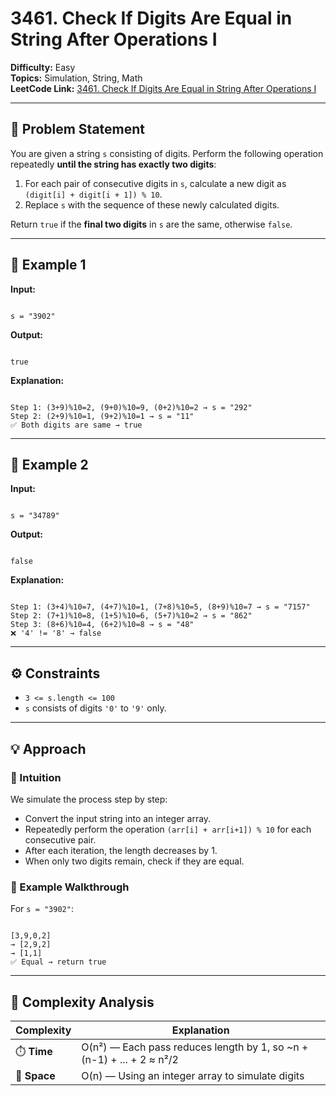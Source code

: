 # 3461. Check If Digits Are Equal in String After Operations I

**Difficulty:** Easy  
**Topics:** Simulation, String, Math  
**LeetCode Link:** [3461. Check If Digits Are Equal in String After Operations I](https://leetcode.com/problems/check-if-digits-are-equal-in-string-after-operations-i/)

---

## 🧩 Problem Statement

You are given a string `s` consisting of digits. Perform the following operation repeatedly **until the string has exactly two digits**:

1. For each pair of consecutive digits in `s`, calculate a new digit as `(digit[i] + digit[i + 1]) % 10`.
2. Replace `s` with the sequence of these newly calculated digits.

Return `true` if the **final two digits** in `s` are the same, otherwise `false`.

---

## 🔹 Example 1

**Input:**

```

s = "3902"

```

**Output:**

```

true

```

**Explanation:**

```

Step 1: (3+9)%10=2, (9+0)%10=9, (0+2)%10=2 → s = "292"
Step 2: (2+9)%10=1, (9+2)%10=1 → s = "11"
✅ Both digits are same → true

```

---

## 🔹 Example 2

**Input:**

```

s = "34789"

```

**Output:**

```

false

```

**Explanation:**

```

Step 1: (3+4)%10=7, (4+7)%10=1, (7+8)%10=5, (8+9)%10=7 → s = "7157"
Step 2: (7+1)%10=8, (1+5)%10=6, (5+7)%10=2 → s = "862"
Step 3: (8+6)%10=4, (6+2)%10=8 → s = "48"
❌ '4' != '8' → false

```

---

## ⚙️ Constraints

- `3 <= s.length <= 100`
- `s` consists of digits `'0'` to `'9'` only.

---

## 💡 Approach

### 🔸 Intuition

We simulate the process step by step:

- Convert the input string into an integer array.
- Repeatedly perform the operation `(arr[i] + arr[i+1]) % 10` for each consecutive pair.
- After each iteration, the length decreases by 1.
- When only two digits remain, check if they are equal.

### 🔹 Example Walkthrough

For `s = "3902"`:

```

[3,9,0,2]
→ [2,9,2]
→ [1,1]
✅ Equal → return true

```

---

## 🧮 Complexity Analysis

| Complexity   | Explanation                                                           |
| ------------ | --------------------------------------------------------------------- |
| ⏱️ **Time**  | O(n²) — Each pass reduces length by 1, so ~n + (n-1) + ... + 2 ≈ n²/2 |
| 💾 **Space** | O(n) — Using an integer array to simulate digits                      |
